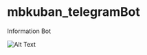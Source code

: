 # mbkuban_telegramBot
Information Bot

![Alt Text](https://media.giphy.com/media/oX90ffLWJrEOC05qwy/giphy.gif)


